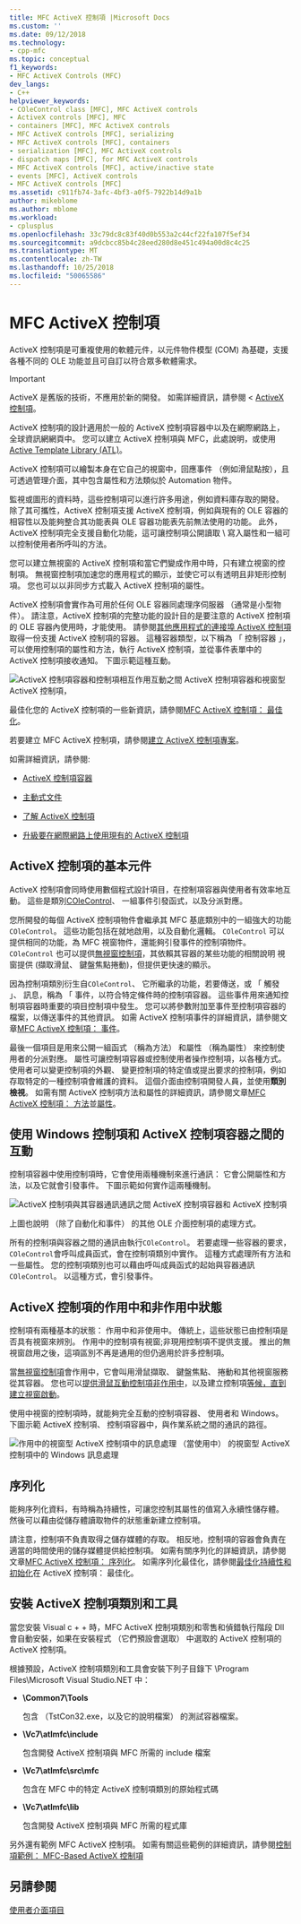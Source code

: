 ```yaml
---
title: MFC ActiveX 控制項 |Microsoft Docs
ms.custom: ''
ms.date: 09/12/2018
ms.technology:
- cpp-mfc
ms.topic: conceptual
f1_keywords:
- MFC ActiveX Controls (MFC)
dev_langs:
- C++
helpviewer_keywords:
- COleControl class [MFC], MFC ActiveX controls
- ActiveX controls [MFC], MFC
- containers [MFC], MFC ActiveX controls
- MFC ActiveX controls [MFC], serializing
- MFC ActiveX controls [MFC], containers
- serialization [MFC], MFC ActiveX controls
- dispatch maps [MFC], for MFC ActiveX controls
- MFC ActiveX controls [MFC], active/inactive state
- events [MFC], ActiveX controls
- MFC ActiveX controls [MFC]
ms.assetid: c911fb74-3afc-4bf3-a0f5-7922b14d9a1b
author: mikeblome
ms.author: mblome
ms.workload:
- cplusplus
ms.openlocfilehash: 33c79dc8c83f40d0b553a2c44cf22fa107f5ef34
ms.sourcegitcommit: a9dcbcc85b4c28eed280d8e451c494a00d8c4c25
ms.translationtype: MT
ms.contentlocale: zh-TW
ms.lasthandoff: 10/25/2018
ms.locfileid: "50065586"
---
```

# <a name="mfc-activex-controls"></a>MFC ActiveX 控制項

ActiveX 控制項是可重複使用的軟體元件，以元件物件模型 (COM) 為基礎，支援各種不同的 OLE 功能並且可自訂以符合眾多軟體需求。

>[!IMPORTANT]
> ActiveX 是舊版的技術，不應用於新的開發。 如需詳細資訊，請參閱 < [ActiveX 控制項](activex-controls.md)。

ActiveX 控制項的設計適用於一般的 ActiveX 控制項容器中以及在網際網路上，全球資訊網網頁中。 您可以建立 ActiveX 控制項與 MFC，此處說明，或使用[Active Template Library (ATL)](../atl/active-template-library-atl-concepts.md)。

ActiveX 控制項可以繪製本身在它自己的視窗中，回應事件 （例如滑鼠點按），且可透過管理介面，其中包含屬性和方法類似於 Automation 物件。

監視或圖形的資料時，這些控制項可以進行許多用途，例如資料庫存取的開發。 除了其可攜性，ActiveX 控制項支援 ActiveX 控制項，例如與現有的 OLE 容器的相容性以及能夠整合其功能表與 OLE 容器功能表先前無法使用的功能。 此外，ActiveX 控制項完全支援自動化功能，這可讓控制項公開讀取 \ 寫入屬性和一組可以控制使用者所呼叫的方法。

您可以建立無視窗的 ActiveX 控制項和當它們變成作用中時，只有建立視窗的控制項。 無視窗控制項加速您的應用程式的顯示，並使它可以有透明且非矩形控制項。 您也可以以非同步方式載入 ActiveX 控制項的屬性。

ActiveX 控制項會實作為可用於任何 OLE 容器同處理序伺服器 （通常是小型物件）。 請注意，ActiveX 控制項的完整功能的設計目的是要注意的 ActiveX 控制項的 OLE 容器內使用時，才能使用。 請參閱[其他應用程式的連接埠 ActiveX 控制項](../mfc/containers-for-activex-controls.md)取得一份支援 ActiveX 控制項的容器。 這種容器類型，以下稱為 「 控制容器 」，可以使用控制項的屬性和方法，執行 ActiveX 控制項，並從事件表單中的 ActiveX 控制項接收通知。 下圖示範這種互動。

![ActiveX 控制項容器和控制項相互作用](../mfc/media/vc37221.gif "vc37221")互動之間 ActiveX 控制項容器和視窗型 ActiveX 控制項，

最佳化您的 ActiveX 控制項的一些新資訊，請參閱[MFC ActiveX 控制項： 最佳化](../mfc/mfc-activex-controls-optimization.md)。

若要建立 MFC ActiveX 控制項，請參閱[建立 ActiveX 控制項專案](../mfc/reference/mfc-activex-control-wizard.md)。

如需詳細資訊，請參閱:

- [ActiveX 控制項容器](../mfc/activex-control-containers.md)

- [主動式文件](../mfc/active-documents.md)

- [了解 ActiveX 控制項](/windows/desktop/com/activex-controls)

- [升級要在網際網路上使用現有的 ActiveX 控制項](../mfc/upgrading-an-existing-activex-control.md)

##  <a name="_core_basic_components_of_an_activex_control"></a> ActiveX 控制項的基本元件

ActiveX 控制項會同時使用數個程式設計項目，在控制項容器與使用者有效率地互動。 這些是類別[COleControl](../mfc/reference/colecontrol-class.md)、 一組事件引發函式，以及分派對應。

您所開發的每個 ActiveX 控制項物件會繼承其 MFC 基底類別中的一組強大的功能`COleControl`。 這些功能包括在就地啟用，以及自動化邏輯。 `COleControl` 可以提供相同的功能，為 MFC 視窗物件，還能夠引發事件的控制項物件。 `COleControl` 也可以提供[無視窗控制項](../mfc/providing-windowless-activation.md)，其依賴其容器的某些功能的相關說明 視窗提供 (擷取滑鼠、 鍵盤焦點捲動)，但提供更快速的顯示。

因為控制項類別衍生自`COleControl`、 它所繼承的功能，若要傳送，或 「 觸發 」、 訊息，稱為 「 事件，以符合特定條件時的控制項容器。 這些事件用來通知控制項容器時重要的項目控制項中發生。 您可以將參數附加至事件至控制項容器的檔案，以傳送事件的其他資訊。 如需 ActiveX 控制項事件的詳細資訊，請參閱文章[MFC ActiveX 控制項： 事件](../mfc/mfc-activex-controls-events.md)。

最後一個項目是用來公開一組函式 （稱為方法） 和屬性 （稱為屬性） 來控制使用者的分派對應。 屬性可讓控制項容器或控制使用者操作控制項，以各種方式。 使用者可以變更控制項的外觀、 變更控制項的特定值或提出要求的控制項，例如存取特定的一種控制項會維護的資料。 這個介面由控制項開發人員，並使用**類別檢視**。 如需有關 ActiveX 控制項方法和屬性的詳細資訊，請參閱文章[MFC ActiveX 控制項： 方法](../mfc/mfc-activex-controls-methods.md)並[屬性](../mfc/mfc-activex-controls-properties.md)。

##  <a name="_core_interaction_between_controls_with_windows_and_activex_control_containers"></a> 使用 Windows 控制項和 ActiveX 控制項容器之間的互動

控制項容器中使用控制項時，它會使用兩種機制來進行通訊： 它會公開屬性和方法，以及它就會引發事件。 下圖示範如何實作這兩種機制。

![ActiveX 控制項與其容器通訊](../mfc/media/vc37222.gif "vc37222")通訊之間 ActiveX 控制項容器和 ActiveX 控制項

上圖也說明 （除了自動化和事件） 的其他 OLE 介面控制項的處理方式。

所有的控制項與容器之間的通訊由執行`COleControl`。 若要處理一些容器的要求，`COleControl`會呼叫成員函式，會在控制項類別中實作。 這種方式處理所有方法和一些屬性。 您的控制項類別也可以藉由呼叫成員函式的起始與容器通訊`COleControl`。 以這種方式，會引發事件。

##  <a name="_core_active_and_inactive_states_of_an_activex_control"></a> ActiveX 控制項的作用中和非作用中狀態

控制項有兩種基本的狀態： 作用中和非使用中。 傳統上，這些狀態已由控制項是否具有視窗來辨別。 作用中的控制項有視窗;非現用控制項不提供支援。 推出的無視窗啟用之後，這項區別不再是通用的但仍適用於許多控制項。

當[無視窗控制項](../mfc/providing-windowless-activation.md)會作用中，它會叫用滑鼠擷取、 鍵盤焦點、 捲動和其他視窗服務從其容器。 您也可以[提供滑鼠互動控制項非作用中](../mfc/providing-mouse-interaction-while-inactive.md)，以及建立控制項[等候，直到建立視窗啟動](../mfc/turning-off-the-activate-when-visible-option.md)。

使用中視窗的控制項時，就能夠完全互動的控制項容器、 使用者和 Windows。 下圖示範 ActiveX 控制項、 控制項容器中，與作業系統之間的通訊的路徑。

![作用中的視窗型 ActiveX 控制項中的訊息處理](../mfc/media/vc37223.gif "vc37223") （當使用中） 的視窗型 ActiveX 控制項中的 Windows 訊息處理

##  <a name="_core_serializing_activex_elements"></a> 序列化

能夠序列化資料，有時稱為持續性，可讓您控制其屬性的值寫入永續性儲存體。 然後可以藉由從儲存體讀取物件的狀態重新建立控制項。

請注意，控制項不負責取得之儲存媒體的存取。 相反地，控制項的容器會負責在適當的時間使用的儲存媒體提供給控制項。 如需有關序列化的詳細資訊，請參閱文章[MFC ActiveX 控制項： 序列化](../mfc/mfc-activex-controls-serializing.md)。 如需序列化最佳化，請參閱[最佳化持續性和初始化](../mfc/optimizing-persistence-and-initialization.md)在 ActiveX 控制項： 最佳化。

##  <a name="_core_installing_activex_control_classes_and_tools"></a> 安裝 ActiveX 控制項類別和工具

當您安裝 Visual c + + 時，MFC ActiveX 控制項類別和零售和偵錯執行階段 Dll 會自動安裝，如果在安裝程式 （它們預設會選取） 中選取的 ActiveX 控制項的 ActiveX 控制項。

根據預設，ActiveX 控制項類別和工具會安裝下列子目錄下 \Program Files\Microsoft Visual Studio.NET 中：

- **\Common7\Tools**

   包含 （TstCon32.exe，以及它的說明檔案） 的測試容器檔案。

- **\Vc7\atlmfc\include**

   包含開發 ActiveX 控制項與 MFC 所需的 include 檔案

- **\Vc7\atlmfc\src\mfc**

   包含在 MFC 中的特定 ActiveX 控制項類別的原始程式碼

- **\Vc7\atlmfc\lib**

   包含開發 ActiveX 控制項與 MFC 所需的程式庫

另外還有範例 MFC ActiveX 控制項。 如需有關這些範例的詳細資訊，請參閱[控制項範例： MFC-Based ActiveX 控制項](../visual-cpp-samples.md)

## <a name="see-also"></a>另請參閱

[使用者介面項目](../mfc/user-interface-elements-mfc.md)
